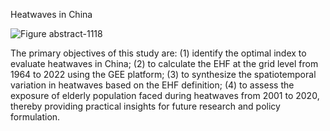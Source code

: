 Heatwaves in China

![Figure abstract-1118](https://github.com/zhouyunzhouyun/EHF-heatwave/assets/101540420/626aedce-bd81-4fa5-bf67-ecd1e7383689)

The primary objectives of this study are: (1) identify the optimal index to evaluate heatwaves in China; (2) to calculate the EHF at the grid level from 1964 to 2022 using the GEE platform; (3) to synthesize the spatiotemporal variation in heatwaves based on the EHF definition; (4) to assess the exposure of elderly population faced during heatwaves from 2001 to 2020, thereby providing practical insights for future research and policy formulation.
